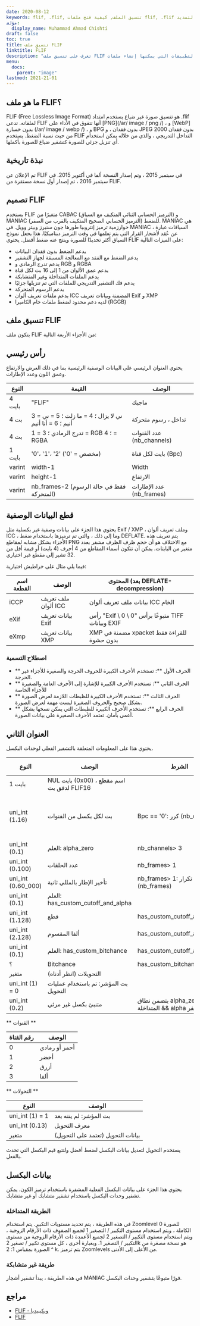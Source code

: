 ```yaml
---
date: 2020-08-12
keywords: flif, .flif, تنسيق الملف, كيفية فتح ملفات flif, .flif التمديد, flif التمديد
مؤلف:
  display_name: Muhammad Ahmad Chishti
draft: false
toc: true
title: تنسيق ملف FLIF
linktitle: FLIF
description: "تعرف على تنسيق ملف FLIF وواجهات برمجة التطبيقات التي يمكنها إنشاء ملفات FLIF وفتحها."
menu:
  docs:
    parent: "image"
lastmod: 2021-21-01
---
```


## ما هو ملف FLIF؟ ##

FLIF (Free Lossless Image Format) هو تنسيق صورة غير ضياع يستخدم امتداد .flif لملفاته. تدعي FLIF أنها تتفوق في الأداء على [PNG](/ar/ image / png /) ، و [WebP] بدون خسارة (/ar/ image / webp /) ، و BPG بدون فقدان ، و JPEG 2000 بدون فقدان من حيث نسبة الضغط. يستخدم FLIF التداخل التدريجي ، والذي من خلاله يمكن استخدام أي تنزيل جزئي للصورة كتشفير ضياع للصورة بأكملها.

## نبذة تاريخية ##

تم الإعلان عن FLIF في سبتمبر 2015 ، وتم إصدار النسخة ألفا في أكتوبر 2015. في سبتمبر 2016 ، تم إصدار أول نسخة مستقرة من FLIF.

## تصميم FLIF ##

يستخدم FLIF متغيرًا من CABAC (الترميز الحسابي الثنائي المتكيف مع السياق) و MANIAC (الترميز الحسابي الصحيح المتكيف بالقرب من الصفر) للضغط. MANIAC هي خوارزمية ترميز إنتروبيا طورها جون سنيرز وبيتر وويل. في MANIAC ، السياقات عبارة عن عُقد لأشجار القرار التي يتم تعلمها في وقت الترميز ديناميكيًا. هذا يجعل نموذج السياق أكثر تحديدًا للصورة وينتج عنه ضغط أفضل. يحتوي FLIF على الميزات التالية:

- يدعم الضغط بدون فقدان البيانات
- يدعم الضغط مع الفقد مع المعالجة المسبقة لجهاز التشفير
- يدعم تدرج الرمادي و RGB و RGBA
- يدعم عمق الألوان من 1 إلى 16 بت لكل قناة
- يدعم الملفات المتداخلة وغير المتشابكة
- يدعم فك التشفير التدريجي للملفات التي تم تنزيلها جزئيًا
- يدعم الرسوم المتحركة
- يدعم ملفات تعريف ألوان ICC المضمنة وبيانات تعريف Exif و XMP
- لديه دعم محدود لضغط ملفات خام الكاميرا (RGGB)

## تنسيق ملف FLIF ##

يتكون ملف FLIF من الأجزاء الأربعة التالية:

## رأس رئيسي ##

يحتوي العنوان الرئيسي على البيانات الوصفية الرئيسية بما في ذلك العرض والارتفاع وعمق اللون وعدد الإطارات.

| النوع | القيمة | الوصف |
| --- | --- | --- |
| 4 بايت | "FLIF" | ماجيك |
| 4 بت | 3 = ني لا يزال ؛ 4 = ما زلت ؛ 5 = ني أنيم ؛ 6 = أنا أنيم | تداخل ، رسوم متحركة |
| 4 بت | 1 = تدرج الرمادي ؛ 3 = RGB ؛ 4 = RGBA | عدد القنوات (nb_channels) |
| 1 بايت | '0'، '1'، '2' ('0' = مخصص) | بايت لكل قناة (Bpc) |
| varint | width-1 | Width |
| varint | height-1 | الارتفاع |
| varint | nb_frames-2 (فقط في حالة الرسوم المتحركة) | عدد الإطارات (nb_frames) |

## قطع البيانات الوصفية ##

يحتوي هذا الجزء على بيانات وصفية غير بكسلية مثل Exif / XMP ، وملف تعريف ألوان ICC ، وما إلى ذلك ، والتي تم ترميزها باستخدام ضغط DEFLATE. يتم تعريف هذه الأجزاء بشكل مشابه لمقاطع PNG مع الاختلاف هو أن حجم ظرف الظرف مشفر بعدد متغير من البايتات. يمكن أن تتكون أسماء المقاطع من 4 أحرف (4 بايت) أو قيمة أقل من 32 تشير إلى مقطع غير اختياري.

فيما يلي مثال على خراطيش اختيارية:

| اسم القطعة | الوصف | المحتوى (بعد DEFLATE-decompression) |
| --- | --- | --- |
| iCCP | ملف تعريف ألوان ICC | بيانات ملف تعريف ألوان ICC الخام |
| eXif | بيانات تعريف Exif | رأس "Exif \ 0 \ 0" متبوعًا برأس TIFF وبيانات EXIF |
| eXmp | بيانات تعريف XMP | XMP مضمنة في xpacket للقراءة فقط بدون حشوة |

### اصطلاح التسمية ###

- ** الحرف الأول **: تستخدم الأحرف الكبيرة للحروف الحرجة والصغيرة للأجزاء غير الحرجة.
- ** الحرف الثاني **: تستخدم الأحرف الكبيرة للإشارة إلى الأحرف العامة والصغيرة للأجزاء الخاصة
- ** الحرف الثالث **: تستخدم الأحرف الكبيرة للظبطات اللازمة لعرض الصورة بشكل صحيح والحروف الصغيرة ليست مهمة لعرض الصورة.
- ** الحرف الرابع **: تستخدم الأحرف الكبيرة للظبطات التي يمكن نسخها بشكل أعمى بأمان. تعتمد الأحرف الصغيرة على بيانات الصورة.

## العنوان الثاني ##

يحتوي هذا على المعلومات المتعلقة بالتشفير الفعلي لوحدات البكسل.

| النوع | الوصف | الشرط | القيمة الافتراضية |
|---| --- | --- | --- |
| 1 بايت | NUL بايت (0x00) ، اسم مقطع لدفق بت FLIF16 ||
| uni_int (1،16) | بت لكل بكسل من القنوات | Bpc == '0': كرر (nb_channels) | 8 إذا كانت Bpc == '1' ، 16 إذا Bpc == '2' |
| uni_int (0،1) | العلم: alpha_zero | nb_channels> 3 | 0 |
| uni_int (0،100) | عدد الحلقات | nb_frames> 1 ||
| uni_int (0،60_000) | تأخير الإطار بالمللي ثانية | nb_frames> 1: تكرار (nb_frames) |
| uni_int (0،1) | العلم: has_custom_cutoff_and_alpha |||
| uni_int (1،128) | قطع | has_custom_cutoff_and_alpha | 2 |
| uni_int (2،128) | ألفا المقسوم | has_custom_cutoff_and_alpha | 19 |
| uni_int (0،1) | العلم: has_custom_bitchance | has_custom_cutoff_and_alpha | 0 |
|؟ | Bitchance | has_custom_bitchance ||
| متغير | التحويلات (انظر أدناه) |||
| uni_int (1) = 0 | بت المؤشر: تم باستخدام عمليات التحويل |||
| uni_int (0،2) | متنبئ بكسل غير مرئي | يتضمن نطاق alpha_zero && المتداخلة && alpha صفر ||

** القنوات **

| رقم القناة | الوصف |
| --- | ---- |
| 0 | أحمر أو رمادي |
| 1 | أخضر |
| 2 | أزرق |
| 3 | ألفا |

** التحولات **

| النوع | الوصف |
| --- | --- |
| uni_int (1) = 1 | بت المؤشر: لم ينته بعد |
| uni_int (0،13) | معرف التحويل |
| متغير | بيانات التحويل (تعتمد على التحويل) |

يستخدم التحويل لتعديل بيانات البكسل لضغط أفضل ولتتبع قيم البكسل التي تحدث بالفعل.

## بيانات البكسل ##

يحتوي هذا الجزء على بيانات البكسل الفعلية المشفرة باستخدام ترميز الكون. يمكن تشفير وحدات البكسل باستخدام تشفير متشابك أو غير متشابك.

### الطريقة المتداخلة ###

في هذه الطريقة ، يتم تحديد مستويات التكبير. يتم استخدام Zoomlevel 0 للصورة الكاملة ، ويتم استخدام مستوى التكبير / التصغير 1 لجميع الصفوف ذات الأرقام الزوجية ، ويتم استخدام مستوى التكبير / التصغير 2 لجميع الأعمدة ذات الأرقام الزوجية من مستوى التكبير / التصغير 1. وبعبارة أخرى ، كل مستوى تكبير / تصغير 2k هو نسخة مصغرة من الصورة بمقياس 1: 2 ^ k. يتم ترميز Zoomlevels من الأعلى إلى الأدنى.

### طريقة غير متشابكة ###

في هذه الطريقة ، يبدأ تشفير أشجار MANIAC فورًا متبوعًا بتشفير وحدات البكسل.

## مراجع ##

- [FLIF - ويكيبيديا](https://en.wikipedia.org/wiki/Free_Lossless_Image_Format)
- [FLIF](http://flif.info/)

